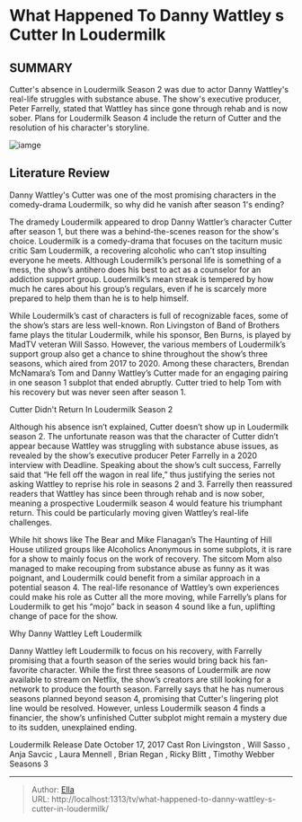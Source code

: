 # What Happened To Danny Wattley s Cutter In Loudermilk


## SUMMARY 



  Cutter&#39;s absence in Loudermilk Season 2 was due to actor Danny Wattley&#39;s real-life struggles with substance abuse.   The show&#39;s executive producer, Peter Farrelly, stated that Wattley has since gone through rehab and is now sober.   Plans for Loudermilk Season 4 include the return of Cutter and the resolution of his character&#39;s storyline.  

![iamge](https://static1.srcdn.com/wordpress/wp-content/uploads/2024/01/danny-wattley-as-cutter-standing-in-the-street-in-loudermilk-season-1.jpg)

## Literature Review
Danny Wattley&#39;s Cutter was one of the most promising characters in the comedy-drama Loudermilk, so why did he vanish after season 1&#39;s ending?




The dramedy Loudermilk appeared to drop Danny Wattler’s character Cutter after season 1, but there was a behind-the-scenes reason for the show&#39;s choice. Loudermilk is a comedy-drama that focuses on the taciturn music critic Sam Loudermilk, a recovering alcoholic who can’t stop insulting everyone he meets. Although Loudermilk’s personal life is something of a mess, the show’s antihero does his best to act as a counselor for an addiction support group. Loudermilk’s mean streak is tempered by how much he cares about his group’s regulars, even if he is scarcely more prepared to help them than he is to help himself.




While Loudermilk’s cast of characters is full of recognizable faces, some of the show’s stars are less well-known. Ron Livingston of Band of Brothers fame plays the titular Loudermilk, while his sponsor, Ben Burns, is played by MadTV veteran Will Sasso. However, the various members of Loudermilk’s support group also get a chance to shine throughout the show’s three seasons, which aired from 2017 to 2020. Among these characters, Brendan McNamara’s Tom and Danny Wattley’s Cutter made for an engaging pairing in one season 1 subplot that ended abruptly. Cutter tried to help Tom with his recovery but was never seen after season 1.


 Cutter Didn&#39;t Return In Loudermilk Season 2 
          

Although his absence isn’t explained, Cutter doesn’t show up in Loudermilk season 2. The unfortunate reason was that the character of Cutter didn’t appear because Wattley was struggling with substance abuse issues, as revealed by the show’s executive producer Peter Farrelly in a 2020 interview with Deadline. Speaking about the show’s cult success, Farrelly said that “He fell off the wagon in real life,” thus justifying the series not asking Wattley to reprise his role in seasons 2 and 3. Farrelly then reassured readers that Wattley has since been through rehab and is now sober, meaning a prospective Loudermilk season 4 would feature his triumphant return. This could be particularly moving given Wattley’s real-life challenges.




While hit shows like The Bear and Mike Flanagan’s The Haunting of Hill House utilized groups like Alcoholics Anonymous in some subplots, it is rare for a show to mainly focus on the work of recovery. The sitcom Mom also managed to make recouping from substance abuse as funny as it was poignant, and Loudermilk could benefit from a similar approach in a potential season 4. The real-life resonance of Wattley’s own experiences could make his role as Cutter all the more moving, while Farrelly’s plans for Loudermilk to get his “mojo” back in season 4 sound like a fun, uplifting change of pace for the show.



 Why Danny Wattley Left Loudermilk 
          

Danny Wattley left Loudermilk to focus on his recovery, with Farrelly promising that a fourth season of the series would bring back his fan-favorite character. While the first three seasons of Loudermilk are now available to stream on Netflix, the show’s creators are still looking for a network to produce the fourth season. Farrelly says that he has numerous seasons planned beyond season 4, promising that Cutter&#39;s lingering plot line would be resolved. However, unless Loudermilk season 4 finds a financier, the show’s unfinished Cutter subplot might remain a mystery due to its sudden, unexplained ending.




  Loudermilk   Release Date   October 17, 2017    Cast   Ron Livingston , Will Sasso , Anja Savcic , Laura Mennell , Brian Regan , Ricky Blitt , Timothy Webber    Seasons   3       


---

> Author: [Ella](https://instagram.hk.cn/)  
> URL: http://localhost:1313/tv/what-happened-to-danny-wattley-s-cutter-in-loudermilk/  

